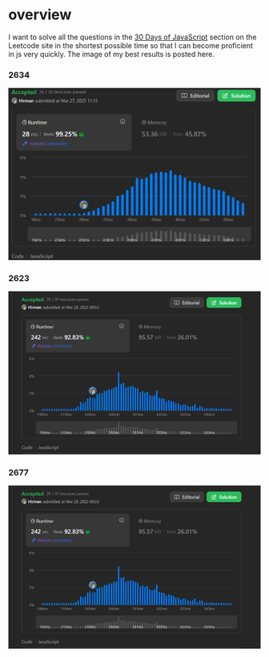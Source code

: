 # overview 
I want to solve all the questions in the [30 Days of JavaScript](https://leetcode.com/studyplan/30-days-of-javascript/) section on the Leetcode site in the shortest possible time so that I can become proficient in js very quickly. The image of my best results is posted here.

### 2634
![2634](./img/2634.png)

### 2623
![2623](./img/2623.png)

### 2677
![2623](./img/2623.png)